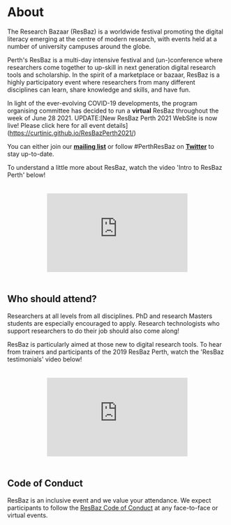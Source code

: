 # About

The Research Bazaar (ResBaz) is a worldwide festival promoting the digital literacy emerging at the centre of modern research, with events held at a number of university campuses around the globe.

Perth's ResBaz is a multi-day intensive festival and (un-)conference where researchers come together to up-skill in next generation digital research tools and scholarship. In the spirit of a marketplace or bazaar, ResBaz is a highly participatory event where researchers from many different disciplines can learn, share knowledge and skills, and have fun. 

In light of the ever-evolving COVID-19 developments, the program organising committee has decided to run a **virtual** ResBaz throughout the week of June 28 2021. UPDATE:[New ResBaz Perth 2021 WebSite is now live! Please click here for all event details] (https://curtinic.github.io/ResBazPerth2021/)

You can either join our **[mailing list](https://forms.gle/2eXLRw4qnHQkXjB49)** or follow #PerthResBaz on **[Twitter](https://twitter.com/hashtag/PerthResBaz)** to stay up-to-date.

To understand a little more about ResBaz, watch the video 'Intro to ResBaz Perth' below! 

<style type="text/css">
.centered {
  width: 100%;
  text-align: center;
}
</style>
<div class="centered">
        <iframe allowFullScreen frameborder="0" style="padding:20px" id="youtube" src="https://www.youtube.com/embed/WiOw10NQ6WI" title="What is ResBaz?" width="322" height="180" class="graphic"></iframe>
</div>

## Who should attend?

Researchers at all levels from all disciplines. PhD and research Masters students are especially encouraged to apply. Research technologists who support researchers to do their job should also come along!

ResBaz is particularly aimed at those new to digital research tools. To hear from trainers and participants of the 2019 ResBaz Perth, watch the 'ResBaz testimonials' video below!

<style type="text/css">
.centered {
  width: 100%;
  text-align: center;
}
</style>
<div class="centered">
        <iframe allowFullScreen frameborder="0" style="padding:20px" id="youtube" src="https://www.youtube.com/embed/UGUdCUC-voM" title="ResBaz Testimonials" width="322" height="180" class="graphic"></iframe>
      </div>

## Code of Conduct

ResBaz is an inclusive event and we value your attendance. We expect participants to follow the [ResBaz Code of Conduct](https://resbazblog.wordpress.com/code-of-conduct/) at any face-to-face or virtual events. 
